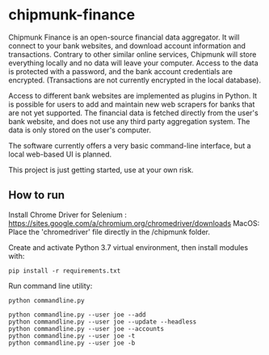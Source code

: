 # chipmunk-finance

Chipmunk Finance is an open-source financial data aggregator. It will connect to your bank websites, and download account information and transactions. Contrary to other similar online services, Chipmunk will store everything locally and no data will leave your computer. Access to the data is protected with a password, and the bank account credentials are encrypted. (Transactions are not currently encrypted in the local database).

Access to different bank websites are implemented as plugins in Python. It is possible for users to add and maintain new web scrapers for banks that are not yet supported. The financial data is fetched directly from the user's bank website, and does not use any third party aggregation system. The data is only stored on the user's computer.

The software currently offers a very basic command-line interface, but a local web-based UI is planned.

This project is just getting started, use at your own risk.

## How to run

Install Chrome Driver for Selenium : https://sites.google.com/a/chromium.org/chromedriver/downloads
MacOS: Place the 'chromedriver' file directly in the /chipmunk folder.


Create and activate Python 3.7 virtual environment, then install modules with:

    pip install -r requirements.txt

Run command line utility:

    python commandline.py

    python commandline.py --user joe --add
    python commandline.py --user joe --update --headless
    python commandline.py --user joe --accounts
    python commandline.py --user joe -t
    python commandline.py --user joe -b
    
